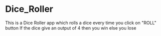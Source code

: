 # Dice_Roller
This is a Dice Roller app which rolls a dice every time you click on "ROLL" button
If the dice give an output of 4 then you win else you lose

